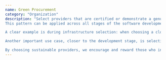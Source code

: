 ```yaml
---
name: Green Procurement
category: "Organization"
description: "Select providers that are certified or demonstrate a genuine commitment to sustainable software practices.  
This pattern can be applied across all stages of the software development lifecycle.

A clear example is during infrastructure selection: when choosing a cloud provider, prioritize those using renewable energy, offering carbon transparency reports, and tracking sustainability indicators.

Another important use case, closer to the development stage, is selecting software dependencies. Some libraries conduct energy or performance testing or provide documentation on efficient API usage. Factoring in these efforts when choosing dependencies supports providers who value sustainability.

By choosing sustainable providers, we encourage and reward those who invest in greener practices—helping them gain business value from their commitment."
---
```

